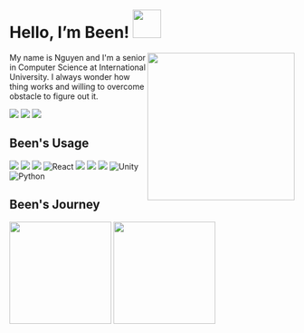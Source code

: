 # Hello, I’m Been! <img src="https://raw.githubusercontent.com/nixin72/nixin72/master/wave.gif" width="50px" height="50px"></img>

<img align="right" height="260px" src="https://instagram.fsgn8-4.fna.fbcdn.net/v/t51.2885-15/324237603_1808237409557345_7634173267267701218_n.jpg?stp=dst-jpg_e35_p640x640_sh0.08&_nc_ht=instagram.fsgn8-4.fna.fbcdn.net&_nc_cat=105&_nc_ohc=r7TBdf3LqwkAX9RylQ_&edm=ACWDqb8BAAAA&ccb=7-5&ig_cache_key=MzAxMjc0OTU3NTcxNTU2NDM0MQ%3D%3D.2-ccb7-5&oh=00_AfCCVrdv0ky5uANh5_p99753bNH0MOF0BLZGwNx1_sUA5A&oe=6405728F&_nc_sid=1527a3">

My name is Nguyen and I'm a senior in Computer Science at International University. I always wonder how thing works and willing to overcome obstacle to figure out it.
 
 <a href=https://www.linkedin.com/in/nguyenle23iu/> <img src="https://img.shields.io/badge/linkedin-%230077B5.svg?style=for-the-badge&logo=linkedin&logoColor=white"></a> <a href=https://www.facebook.com/nguyenle23.iu/> <img src="https://img.shields.io/badge/Facebook-%231877F2.svg?style=for-the-badge&logo=Facebook&logoColor=white"></a> <a href=https://www.youtube.com/channel/UCgGdKJ-_dy90xlxwgQCV6KA/> <img src="https://img.shields.io/badge/Youtube-%23FF0000.svg?style=for-the-badge&logo=YouTube&logoColor=white"></a> 

## Been's Usage
 
<img src="https://img.shields.io/badge/html5-%23E34F26.svg?style=for-the-badge&logo=html5&logoColor=white"> <img src="https://img.shields.io/badge/css3-%231572B6.svg?style=for-the-badge&logo=css3&logoColor=white"> <img src="https://img.shields.io/badge/javascript-%23323330.svg?style=for-the-badge&logo=javascript&logoColor=%23F7DF1E"> ![React](https://img.shields.io/badge/react-%2320232a.svg?style=for-the-badge&logo=react&logoColor=%2361DAFB)
<img src="https://img.shields.io/badge/node.js-6DA55F?style=for-the-badge&logo=node.js&logoColor=white"> 
<img src="https://img.shields.io/badge/MongoDB-%234ea94b.svg?style=for-the-badge&logo=mongodb&logoColor=white"> <img src="https://img.shields.io/badge/Microsoft%20SQL%20Sever-CC2927?style=for-the-badge&logo=microsoft%20sql%20server&logoColor=white">
![Unity](https://img.shields.io/badge/unity-%23000000.svg?style=for-the-badge&logo=unity&logoColor=white)
![Python](https://img.shields.io/badge/python-3670A0?style=for-the-badge&logo=python&logoColor=ffdd54)
          
          
## Been's Journey
<div align="left">
  <img height="180em" src="https://github-readme-stats.vercel.app/api/top-langs/?username=nguyenle23&theme=algolia&layout=compact&langs_count=6">
  <img height="180em" src="https://github-readme-stats.vercel.app/api?username=nguyenle23&theme=algolia&show_icons=true&count_private=true">
</div>

  
